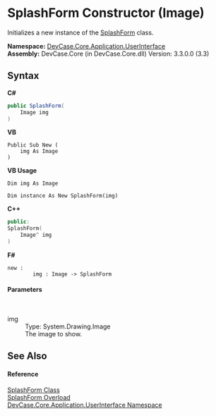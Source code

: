 # SplashForm Constructor (Image)
 

Initializes a new instance of the <a href="T_DevCase_Core_Application_UserInterface_SplashForm">SplashForm</a> class.

**Namespace:**&nbsp;<a href="N_DevCase_Core_Application_UserInterface">DevCase.Core.Application.UserInterface</a><br />**Assembly:**&nbsp;DevCase.Core (in DevCase.Core.dll) Version: 3.3.0.0 (3.3)

## Syntax

**C#**<br />
``` C#
public SplashForm(
	Image img
)
```

**VB**<br />
``` VB
Public Sub New ( 
	img As Image
)
```

**VB Usage**<br />
``` VB Usage
Dim img As Image

Dim instance As New SplashForm(img)
```

**C++**<br />
``` C++
public:
SplashForm(
	Image^ img
)
```

**F#**<br />
``` F#
new : 
        img : Image -> SplashForm
```


#### Parameters
&nbsp;<dl><dt>img</dt><dd>Type: System.Drawing.Image<br />The image to show.</dd></dl>

## See Also


#### Reference
<a href="T_DevCase_Core_Application_UserInterface_SplashForm">SplashForm Class</a><br /><a href="Overload_DevCase_Core_Application_UserInterface_SplashForm__ctor">SplashForm Overload</a><br /><a href="N_DevCase_Core_Application_UserInterface">DevCase.Core.Application.UserInterface Namespace</a><br />
